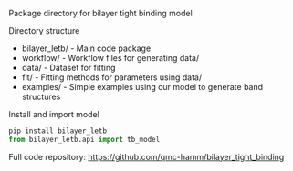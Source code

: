 Package directory for bilayer tight binding model

Directory structure
  * bilayer_letb/ - Main code package
  * workflow/ - Workflow files for generating data/
  * data/ - Dataset for fitting
  * fit/ -  Fitting methods for parameters using data/
  * examples/ - Simple examples using our model to generate band structures

Install and import model
```python
pip install bilayer_letb
from bilayer_letb.api import tb_model
```

Full code repository: https://github.com/qmc-hamm/bilayer_tight_binding
